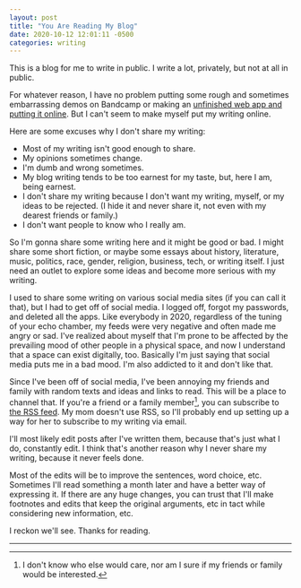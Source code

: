 ```yaml
---
layout: post
title: "You Are Reading My Blog"
date: 2020-10-12 12:01:11 -0500
categories: writing
---
```

This is a blog for me to write in public. I write a lot, privately, but not at all in public.

For whatever reason, I have no problem putting some rough and sometimes embarrassing demos on Bandcamp or making an [unfinished web app and putting it online](https://highlighter.online/editor). But I can't seem to make myself put my writing online. 

Here are some excuses why I don't share my writing: 
- Most of my writing isn't good enough to share. 
- My opinions sometimes change. 
- I'm dumb and wrong sometimes. 
- My blog writing tends to be too earnest for my taste, but, here I am, being earnest.
- I don't share my writing because I don't want my writing, myself, or my ideas to be rejected. (I hide it and never share it, not even with my dearest friends or family.)
- I don't want people to know who I really am.

So I'm gonna share some writing here and it might be good or bad. I might share some short fiction, or maybe some essays about history, literature, music, politics, race, gender, religion, business, tech, or writing itself. I just need an outlet to explore some ideas and become more serious with my writing. 

I used to share some writing on various social media sites (if you can call it that), but I had to get off of social media. I logged off, forgot my passwords, and deleted all the apps. Like everybody in 2020, regardless of the tuning of your echo chamber, my feeds were very negative and often made me angry or sad. I've realized about myself that I'm prone to be affected by the prevailing mood of other people in a physical space, and now I understand that a space can exist digitally, too. Basically I'm just saying that social media puts me in a bad mood. I'm also addicted to it and don't like that.

Since I've been off of social media, I've been annoying my friends and family with random texts and ideas and links to read. This will be a place to channel that. If you're a friend or a family member[^1], you can subscribe to [the RSS feed](/feed.xml). My mom doesn't use RSS, so I'll probably end up setting up a way for her to subscribe to my writing  via email.

[^1]: I don't know who else would care, nor am I sure if my friends or family would be interested.

I'll most likely edit posts after I've written them, because that's just what I do, constantly edit. I think that's another reason why I never share my writing, because it never feels done.

Most of the edits will be to improve the sentences, word choice, etc. Sometimes I'll read something a month later and have a better way of expressing it. If there are any huge changes, you can trust that I'll make footnotes and edits that keep the original arguments, etc in tact while considering new information, etc.

I reckon we'll see. Thanks for reading.

---
